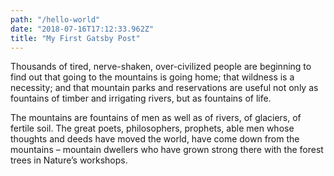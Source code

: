```yaml
---
path: "/hello-world"
date: "2018-07-16T17:12:33.962Z"
title: "My First Gatsby Post"
---
```


Thousands of tired, nerve-shaken, over-civilized people are beginning to find out that going to the mountains is going home; that wildness is a necessity; and that mountain parks and reservations are useful not only as fountains of timber and irrigating rivers, but as fountains of life.

The mountains are fountains of men as well as of rivers, of glaciers, of fertile soil. The great poets, philosophers, prophets, able men whose thoughts and deeds have moved the world, have come down from the mountains – mountain dwellers who have grown strong there with the forest trees in Nature’s workshops.